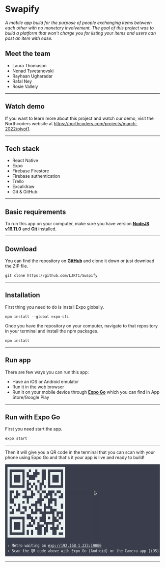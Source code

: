 # Swapify

_A mobile app build for the purpose of people exchanging items between each other with no monetary involvement. The goal of this project was to build a platform that won't charge you for listing your items and users can post an item with ease._

## Meet the team

- Laura Thomason
- Nenad Tsvetanovski
- Rayhaan Ugharadar
- Rafal Ney
- Rosie Vallely

---

## Watch demo

If you want to learn more about this project and watch our demo, visit the Northcoders website at https://northcoders.com/projects/march-2022/pivot1.

---

## Tech stack

- React Native
- Expo
- Firebase Firestore
- Firebase authentication
- Trello
- Excalidraw
- Git & GitHub

---

## Basic requirements

To run this app on your computer, make sure you have version [**NodeJS v16.11.0**](https://nodejs.org/en/) and [**Git**](https://git-scm.com) installed.

---

## Download

You can find the repository on [**GitHub**](https://github.com/LJKT1/Swapify) and clone it down or just download the ZIP file.

```
git clone https://github.com/LJKT1/Swapify

```

---

## Installation

First thing you need to do is install Expo globally.

```
npm install --global expo-cli
```

Once you have the repository on your computer, navigate to that repository in your terminal and install the npm packages.

```
npm install
```

---

## Run app

There are few ways you can run this app:

- Have an iOS or Android emulator
- Run it in the web browser
- Run it on your mobile device through [**Expo Go**](https://expo.dev/client) which you can find in App Store/Google Play

---

## Run with Expo Go

First you need start the app.

```
expo start
```

---

Then it will give you a QR code in the terminal that you can scan with your phone using Expo Go and that's it your app is live and ready to build!

<img src="images/QR.png" alt="screenshot" width="600" height="300"/>

---
